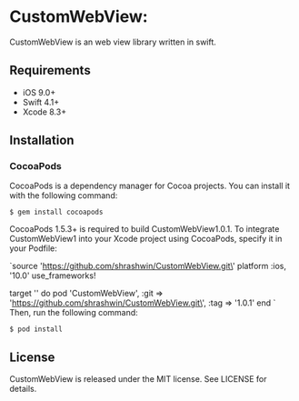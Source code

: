 # CustomWebView:

CustomWebView is an web view library written in swift.

## Requirements
* iOS 9.0+
* Swift 4.1+
* Xcode 8.3+


## Installation

### CocoaPods

CocoaPods is a dependency manager for Cocoa projects. You can install it with the following command:

`$ gem install cocoapods`

CocoaPods 1.5.3+ is required to build CustomWebView1.0.1.
To integrate CustomWebView1 into your Xcode project using CocoaPods, specify it in your Podfile:

`source \'https://github.com/shrashwin/CustomWebView.git\'
platform :ios, \'10.0\'
use_frameworks!

target \'<Your Target Name>\' do
    pod \'CustomWebView\', :git => \'https://github.com/shrashwin/CustomWebView.git\', :tag => \'1.0.1\'
end
`
Then, run the following command:

`$ pod install`

## License

CustomWebView is released under the MIT license. See LICENSE for details.
